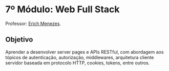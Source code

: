 # 7º Módulo: Web Full Stack
Professor: [Erich Menezes](https://github.com/menezee).

## Objetivo
Aprender a desenvolver server pages e APIs RESTful, com abordagem aos tópicos de autenticação, autorização, middlewares, arquitetura cliente servidor baseada em protocolo HTTP, cookies, tokens, entre outros.
